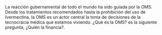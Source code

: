 La reacción gubernamental de todo el mundo ha sido guiada por la OMS. Desde los tratamientos recomendados hasta la prohibición del uso de Ivermectina, la OMS es un actor central la toma de decisiones de la tecnocracia médica que estamos viviendo. ¿Qué es la OMS? es la siguiente pregunta, ¿Quién la financia?.
